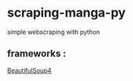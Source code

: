 # scraping-manga-py

simple webscraping with python 

## frameworks :
<a href="https://pypi.org/project/beautifulsoup4/"> BeautifulSoup4 </a>
